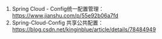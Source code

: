 1. Spring Cloud - Config统一配置管理： https://www.jianshu.com/p/55e92b06a7fd
2. Spring-Cloud-Config 共享公共配置： https://blog.csdn.net/kinginblue/article/details/78484949